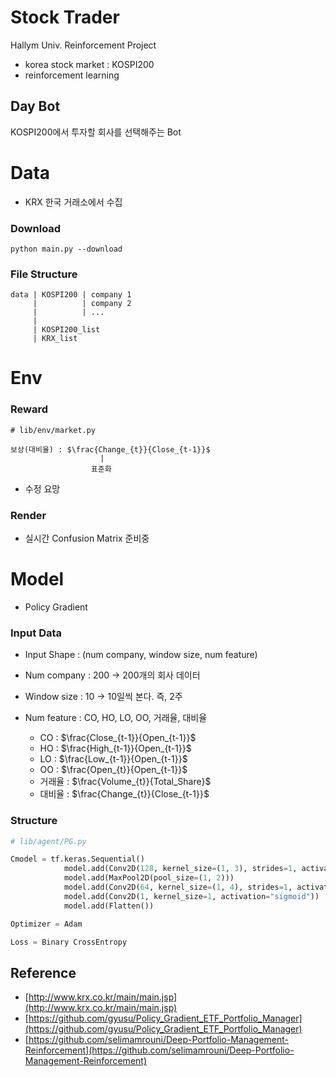 # Stock Trader

Hallym Univ. Reinforcement Project

- korea stock market : KOSPI200
- reinforcement learning

## Day Bot

KOSPI200에서 투자할 회사를 선택해주는 Bot

# Data

- KRX 한국 거래소에서 수집

### Download

```shell script
python main.py --download
```

### File Structure

```
data | KOSPI200 | company 1
     |          | company 2
     |          | ...
     |
     | KOSPI200_list
     | KRX_list
```

# Env

### Reward
```
# lib/env/market.py

보상(대비율) : $\frac{Change_{t}}{Close_{t-1}}$
                    |
                  표준화
```

- 수정 요망

### Render

- 실시간 Confusion Matrix 준비중


# Model

- Policy Gradient

### Input Data


- Input Shape : (num company, window size, num feature)

- Num company : 200 -> 200개의 회사 데이터
- Window size : 10  -> 10일씩 본다. 즉, 2주
- Num feature : CO, HO, LO, OO, 거래율, 대비율
    + CO : $`\frac{Close_{t-1}}{Open_{t-1}}`$
    + HO : $`\frac{High_{t-1}}{Open_{t-1}}`$
    + LO : $`\frac{Low_{t-1}}{Open_{t-1}}`$
    + OO : $`\frac{Open_{t}}{Open_{t-1}}`$
    + 거래율 : $`\frac{Volume_{t}}{Total_Share}`$
    + 대비율 : $`\frac{Change_{t}}{Close_{t-1}}`$
    

### Structure

```python
# lib/agent/PG.py

Cmodel = tf.keras.Sequential()
            model.add(Conv2D(128, kernel_size=(1, 3), strides=1, activation="relu", input_shape=input_shape))
            model.add(MaxPool2D(pool_size=(1, 2)))
            model.add(Conv2D(64, kernel_size=(1, 4), strides=1, activation="relu"))
            model.add(Conv2D(1, kernel_size=1, activation="sigmoid"))
            model.add(Flatten())

Optimizer = Adam

Loss = Binary CrossEntropy
```

## Reference 
- [http://www.krx.co.kr/main/main.jsp](http://www.krx.co.kr/main/main.jsp)
- [https://github.com/gyusu/Policy_Gradient_ETF_Portfolio_Manager](https://github.com/gyusu/Policy_Gradient_ETF_Portfolio_Manager)
- [https://github.com/selimamrouni/Deep-Portfolio-Management-Reinforcement](https://github.com/selimamrouni/Deep-Portfolio-Management-Reinforcement)
